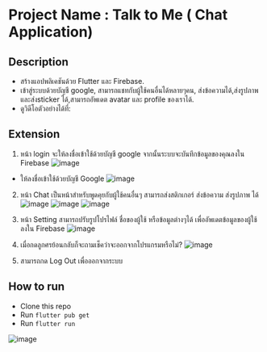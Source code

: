 # Project Name : Talk to Me ( Chat Application) 

## Description
* สร้างแอปพลิเคชันด้วย Flutter และ Firebase.
* เข้าสู่ระบบด้วยบัญชี google, สามารถแชทกับผู้ใช้คนอื่นได้หลายๆคน,
  ส่งข้อความได้,ส่งรูปภาพและส่งsticker ได้,สามารถอัพเดต avatar และ profile ของเราได้.
* ดูวิดีโอตัวอย่างได้ที่: 

## Extension
1. หน้า login จะให้ลงชื่อเข้าใช้ด้วยบัญชี google จากนั้นระบบจะบันทึกข้อมูลของคุณลงใน Firebase
 ![image](https://www.img.in.th/images/d7a1c1c797fdffd08d4474689a9b59b0.png)
 * ให้ลงชื่อเข้าใช้ด้วยบัญชี Google
 ![image](https://www.img.in.th/images/484b0820924d8d808ea4497f2c477758.png)

2. หน้า Chat เป็นหน้าสำหรับพูดคุยกับผู้ใช้คนอื่นๆ สามารถส่งสติกเกอร์ ส่งข้อความ ส่งรูปภาพ ได้
![image](https://www.img.in.th/images/3d514b14a19d203c0c857f6a939354f7.png)
![image](https://www.img.in.th/images/4b04341c76274cbfa96afdd0875daeb7.png)
![image](https://www.img.in.th/images/cb325b8100ff8f4e5babac545f9eedb8.png)

3. หน้า Setting สามารถปรับรูปโปรไฟล์ ชื่อของผู้ใช้ หรือข้อมูลต่างๆได้ เพื่ออัพเดตข้อมูลของผู้ใช้ ลงใน Firebase
 ![image](https://www.img.in.th/images/75686f5f096e64707d4b2978fc1a4a37.png)

 
4. เมื่อกดลูกศรย้อนกลับก็จะถามเช็คว่าจะออกจากโปรแกรมหรือไม่?
 ![image](https://www.img.in.th/images/0537ffd75a78a24ec64446d4c8a67dd1.png)
 
5. สามารถกด Log Out เพื่อออกจากระบบ


## How to run
* Clone this repo
* Run `flutter pub get`
* Run `flutter run` 


![image](https://www.img.in.th/images/d7a1c1c797fdffd08d4474689a9b59b0.png)
